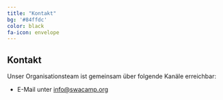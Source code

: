 ```yaml
---
title: "Kontakt"
bg: '#84ffdc'
color: black
fa-icon: envelope
---
```


## Kontakt

Unser Organisationsteam ist gemeinsam über folgende Kanäle erreichbar:

* E-Mail unter <info@swacamp.org>

